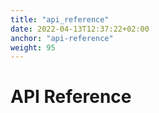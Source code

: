 ```yaml
---
title: "api_reference"
date: 2022-04-13T12:37:22+02:00
anchor: "api-reference"
weight: 95
---
```

# API Reference
